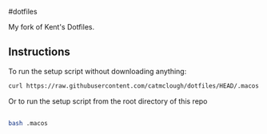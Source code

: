 #dotfiles

My fork of Kent's Dotfiles.

## Instructions 

To run the setup script without downloading anything:
```bash
curl https://raw.githubusercontent.com/catmclough/dotfiles/HEAD/.macos | bash
```

Or to run the setup script from the root directory of this repo
## 
```bash
bash .macos
```
